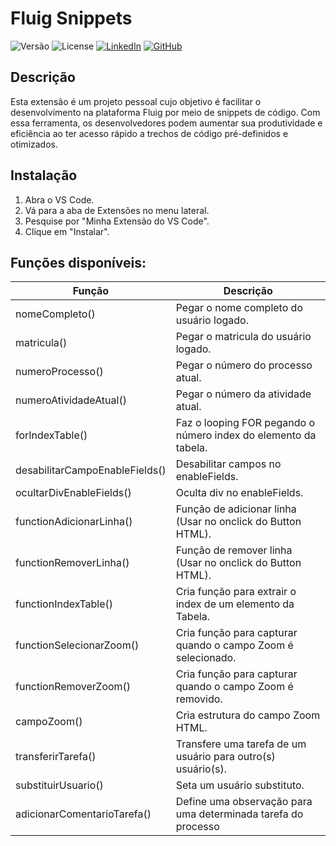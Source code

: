 # Fluig Snippets

![Versão](https://img.shields.io/badge/Vers%C3%A3o-1.0.0-blue)
![License](https://img.shields.io/badge/Licen%C3%A7a-MIT-green)
[![LinkedIn](https://img.shields.io/badge/LinkedIn-0077B5?style=flat&logo=linkedin&logoColor=white)](https://www.linkedin.com/in/caio-lucas-7864a0186/)
[![GitHub](https://img.shields.io/badge/GitHub-181717?style=flat&logo=github&logoColor=white)](https://github.com/caiocustodio)

## Descrição

Esta extensão é um projeto pessoal cujo objetivo é facilitar o desenvolvimento na plataforma Fluig por meio de snippets de código. Com essa ferramenta, os desenvolvedores podem aumentar sua produtividade e eficiência ao ter acesso rápido a trechos de código pré-definidos e otimizados.


## Instalação

1. Abra o VS Code.
2. Vá para a aba de Extensões no menu lateral.
3. Pesquise por "Minha Extensão do VS Code".
4. Clique em "Instalar".


## Funções disponíveis:

| Função                         | Descrição                                                       |
|--------------------------------|-----------------------------------------------------------------|
| nomeCompleto()                 | Pegar o nome completo do usuário logado.                        |
| matricula()                    | Pegar o matricula do usuário logado.                            |
| numeroProcesso()               | Pegar o número do processo atual.                               |
| numeroAtividadeAtual()         | Pegar o número da atividade atual.                              |
| forIndexTable()                | Faz o looping FOR pegando o número index do elemento da tabela. |
| desabilitarCampoEnableFields() | Desabilitar campos no enableFields.                             |
| ocultarDivEnableFields()       | Oculta div no enableFields.                                     |
| functionAdicionarLinha()       | Função de adicionar linha (Usar no onclick do Button HTML).     |
| functionRemoverLinha()         | Função de remover linha (Usar no onclick do Button HTML).       |
| functionIndexTable()           | Cria função para extrair o index de um elemento da Tabela.      |
| functionSelecionarZoom()       | Cria função para capturar quando o campo Zoom é selecionado.    |
| functionRemoverZoom()          | Cria função para capturar quando o campo Zoom é removido.       |
| campoZoom()                    | Cria estrutura do campo Zoom HTML.                              |
| transferirTarefa()             | Transfere uma tarefa de um usuário para outro(s) usuário(s).    |
| substituirUsuario()            | Seta um usuário substituto.                                     |
| adicionarComentarioTarefa()    | Define uma observação para uma determinada tarefa do processo   |
